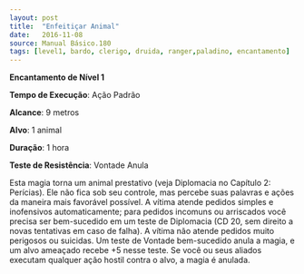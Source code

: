 ```yaml
---
layout: post
title:  "Enfeitiçar Animal"
date:   2016-11-08
source: Manual Básico.180
tags: [level1, bardo, clerigo, druida, ranger,paladino, encantamento]
---
```


**Encantamento de Nível 1**

**Tempo de Execução**: Ação Padrão

**Alcance**: 9 metros

**Alvo**: 1 animal

**Duração**: 1 hora

**Teste de Resistência**: Vontade Anula

Esta magia torna um animal prestativo (veja Diplomacia no Capítulo 2: Perícias). Ele não fica sob seu
controle, mas percebe suas palavras e ações da maneira mais favorável possível. A vítima
atende pedidos simples e inofensivos automaticamente; para pedidos incomuns ou arriscados você precisa ser bem-sucedido em
um teste de Diplomacia (CD 20, sem direito a novas tentativas em caso de falha). A vítima não atende pedidos muito perigosos
ou suicidas.
Um teste de Vontade bem-sucedido anula a magia, e um alvo ameaçado recebe +5 nesse teste. Se você ou seus aliados executam qualquer ação hostil contra o alvo, a magia é anulada.